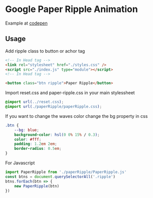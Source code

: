# Google Paper Ripple Animation

Example at <a href="https://codepen.io/ahmed_ashraf-developer/pen/JjLgNLY">codepen</a>

## Usage

Add ripple class to button or achor tag

```html
<!-- In Head tag -->
<link rel="stylesheet" href="./styles.css" />
<script src="./index.js" type="module"></script>
<!-- In Head tag -->

<button class="btn ripple">Paper Ripple</button>
```

Import reset.css and paper-ripple.css in your main stylessheet

```css
@import url(../reset.css);
@import url(./paperRipple/paperRipple.css);
```

If you want to change the waves color change the bg property in css

```css
.btn {
	--bg: blue;
	background-color: hsl(0 0% 15% / 0.3);
	color: #fff;
	padding: 1.2em 2em;
	border-radius: 0.5em;
}
```

For Javascript

```js
import PaperRipple from './paperRipple/PaperRipple.js'
const btns = document.querySelectorAll('.ripple')
btns.forEach(btn => {
	new PaperRipple(btn)
})
```
